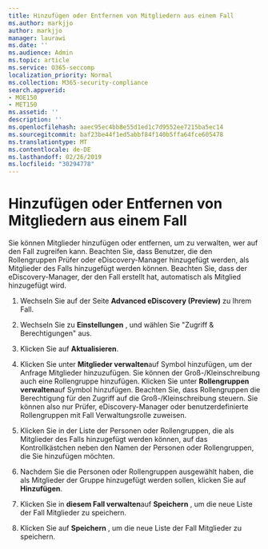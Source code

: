 ```yaml
---
title: Hinzufügen oder Entfernen von Mitgliedern aus einem Fall
ms.author: markjjo
author: markjjo
manager: laurawi
ms.date: ''
ms.audience: Admin
ms.topic: article
ms.service: O365-seccomp
localization_priority: Normal
ms.collection: M365-security-compliance
search.appverid:
- MOE150
- MET150
ms.assetid: ''
description: ''
ms.openlocfilehash: aaec95ec4bb8e55d1ed1c7d9552ee7215ba5ec14
ms.sourcegitcommit: baf23be44f1ed5abbf84f140b5ffa64fce605478
ms.translationtype: MT
ms.contentlocale: de-DE
ms.lasthandoff: 02/26/2019
ms.locfileid: "30294778"
---
```

# <a name="add-or-remove-members-from-a-case"></a>Hinzufügen oder Entfernen von Mitgliedern aus einem Fall

Sie können Mitglieder hinzufügen oder entfernen, um zu verwalten, wer auf den Fall zugreifen kann. Beachten Sie, dass Benutzer, die den Rollengruppen Prüfer oder eDiscovery-Manager hinzugefügt werden, als Mitglieder des Falls hinzugefügt werden können. Beachten Sie, dass der eDiscovery-Manager, der den Fall erstellt hat, automatisch als Mitglied hinzugefügt wird.

1. Wechseln Sie auf der Seite **Advanced eDiscovery (Preview)** zu Ihrem Fall.

2. Wechseln Sie zu **Einstellungen** , und wählen Sie "Zugriff & Berechtigungen" aus.
 
3. Klicken Sie auf **Aktualisieren**.
 
4. Klicken Sie unter **Mitglieder verwalten**auf Symbol hinzufügen, um der Anfrage Mitglieder hinzuzufügen. Sie können der Groß-/Kleinschreibung auch eine Rollengruppe hinzufügen. Klicken Sie unter **Rollengruppen verwalten**auf Symbol hinzufügen.  Beachten Sie, dass Rollengruppen die Berechtigung für den Zugriff auf die Groß-/Kleinschreibung steuern. Sie können also nur Prüfer, eDiscovery-Manager oder benutzerdefinierte Rollengruppen mit Fall Verwaltungsrolle zuweisen.
 
5. Klicken Sie in der Liste der Personen oder Rollengruppen, die als Mitglieder des Falls hinzugefügt werden können, auf das Kontrollkästchen neben den Namen der Personen oder Rollengruppen, die Sie hinzufügen möchten.

6. Nachdem Sie die Personen oder Rollengruppen ausgewählt haben, die als Mitglieder der Gruppe hinzugefügt werden sollen, klicken Sie auf **Hinzufügen**.

7. Klicken Sie in **diesem Fall verwalten**auf **Speichern** , um die neue Liste der Fall Mitglieder zu speichern.

8. Klicken Sie auf **Speichern** , um die neue Liste der Fall Mitglieder zu speichern.
